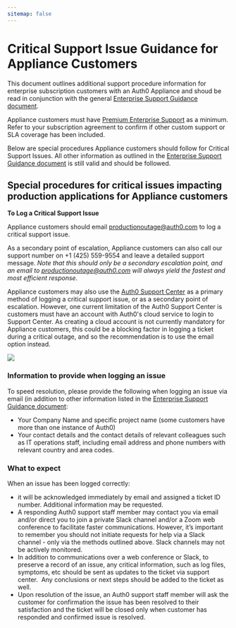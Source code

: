 ```yaml
---
sitemap: false
---
```


# Critical Support Issue Guidance for Appliance Customers

This document outlines additional support procedure information for enterprise subscription customers with an Auth0 Appliance and shoud be read in conjunction with the general [Enterprise Support Guidance document](https://auth0.com/docs/enterprise-support).

Appliance customers must have [Premium Enterprise Support](https://auth0.com/docs/enterprise-support#premium-enterprise-support) as a minimum. Refer to your subscription agreement to confirm if other custom support or SLA coverage has been included.

Below are special procedures Appliance customers should follow for Critical Support Issues.  All other information as outlined in the [Enterprise Support Guidance document](https://auth0.com/docs/enterprise-support) is still valid and should be followed.

## Special procedures for critical issues impacting production applications for Appliance customers

**To Log a Critical Support Issue**

Appliance customers should email productionoutage@auth0.com to log a critical support issue.

As a secondary point of escalation, Appliance customers can also call our support number on +1 (425) 559-9554 and leave a detailed support message. *Note that this should only be a secondary escalation point, and an email to productionoutage@auth0.com will always yield the fastest and most efficient response.*

Appliance customers may also use the [Auth0 Support Center](https://support.auth0.com) as a primary method of logging a critical support issue, or as a secondary point of escalation.  However, one current limitation of the Auth0 Support Center is customers must have an account with Auth0's cloud service to login to Support Center.  As creating a cloud account is not currently mandatory for Appliance customers, this could be a blocking factor in logging a ticket during a critical outage, and so the recommendation is to use the email option instead.

![](https://docs.google.com/drawings/d/1JqvLTCbm8-DeGfIUd9OHDZHqN7ATL6C4ODPLAPrMtKE/pub?w=437&h=613)

### Information to provide when logging an issue

To speed resolution, please provide the following when logging an issue via email (in addition to other information listed in the [Enterprise Support Guidance document](https://auth0.com/docs/enterprise-support):

* Your Company Name and specific project name (some customers have more than one instance of Auth0)
* Your contact details and the contact details of relevant colleagues such as IT operations staff, including email address and phone numbers with relevant country and area codes.

### What to expect

When an issue has been logged correctly:

* it will be acknowledged immediately by email and assigned a ticket ID number. Additional information may be requested.
* A responding Auth0 support staff member may contact you via email and/or direct you to join a private Slack channel and/or a Zoom web conference to facilitate faster communications.  However, it’s important to remember you should not initiate requests for help via a Slack channel - only via the methods outlined above. Slack channels may not be actively monitored.
* In addition to communications over a web conference or Slack, to preserve a record of an issue, any critical information, such as log files, symptoms, etc should be sent as updates to the ticket via support center.  Any conclusions or next steps should be added to the ticket as well.
* Upon resolution of the issue, an Auth0 support staff member will ask the customer for confirmation the issue has been resolved to their satisfaction and the ticket will be closed only when customer has responded and confirmed issue is resolved.
